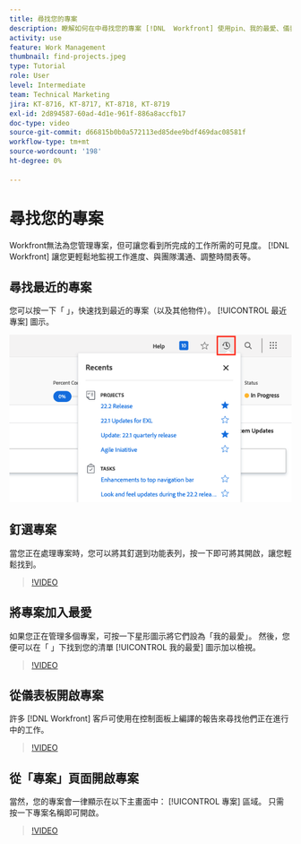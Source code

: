```yaml
---
title: 尋找您的專案
description: 瞭解如何在中尋找您的專案 [!DNL  Workfront] 使用pin、我的最愛、儀表板和 [!UICONTROL 專案] 頁面。
activity: use
feature: Work Management
thumbnail: find-projects.jpeg
type: Tutorial
role: User
level: Intermediate
team: Technical Marketing
jira: KT-8716, KT-8717, KT-8718, KT-8719
exl-id: 2d894587-60ad-4d1e-961f-886a8accfb17
doc-type: video
source-git-commit: d66815b0b0a572113ed85dee9bdf469dac08581f
workflow-type: tm+mt
source-wordcount: '198'
ht-degree: 0%

---
```


# 尋找您的專案

Workfront無法為您管理專案，但可讓您看到所完成的工作所需的可見度。 [!DNL Workfront] 讓您更輕鬆地監視工作進度、與團隊溝通、調整時間表等。

<!---
In this section, you will learn how to:

Find your projects in [!DNL Workfront]
Make your project visible to stakeholders
Find project communications
Use [!DNL Workfront] features when reviewing the task list to monitor project progress
--->

## 尋找最近的專案

您可以按一下「 」，快速找到最近的專案（以及其他物件）。 [!UICONTROL 最近專案] 圖示。

![[!UICONTROL 狀態] 專案標題中展開的欄位](assets/recents.png)

## 釘選專案

當您正在處理專案時，您可以將其釘選到功能表列，按一下即可將其開啟，讓您輕鬆找到。

>[!VIDEO](https://video.tv.adobe.com/v/335038/?quality=12&learn=on)

## 將專案加入最愛

如果您正在管理多個專案，可按一下星形圖示將它們設為「我的最愛」。 然後，您便可以在「 」下找到您的清單 [!UICONTROL 我的最愛] 圖示加以檢視。

>[!VIDEO](https://video.tv.adobe.com/v/335039/?quality=12&learn=on)


## 從儀表板開啟專案

許多 [!DNL Workfront] 客戶可使用在控制面板上編譯的報告來尋找他們正在進行中的工作。

>[!VIDEO](https://video.tv.adobe.com/v/335041/?quality=12&learn=on)


## 從「專案」頁面開啟專案

當然，您的專案會一律顯示在以下主畫面中： [!UICONTROL 專案] 區域。 只需按一下專案名稱即可開啟。

>[!VIDEO](https://video.tv.adobe.com/v/335040/?quality=12&learn=on)
